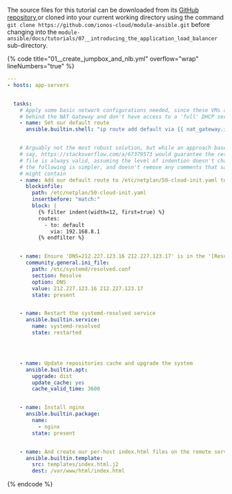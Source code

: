 The source files for this tutorial can be downloaded from its [GitHub repository](https://github.com/ionos-cloud/module-ansible/tree/master/docs/),or cloned into your current working directory using the command `git clone https://github.com/ionos-cloud/module-ansible.git` before changing into the `module-ansible/docs/tutorials/07__introducing_the_application_load_balancer` sub-directory.

{% code title="01__create_jumpbox_and_nlb.yml" overflow="wrap" lineNumbers="true" %}
```yml
---
- hosts: app-servers


  tasks:
    # Apply some basic network configurations needed, since these VMs are
    # behind the NAT Gateway and don't have access to a 'full' DHCP server
    - name: Set our default route
      ansible.builtin.shell: "ip route add default via {{ nat_gateway.ip }}"


    # Arguably not the most robust solution, but while an approach based upon,
    # say, https://stackoverflow.com/a/67379573 would guarantee the resulting
    # file is always valid, assuming the level of indention doesn't change,
    # the following is simpler, and doesn't remove any comments that said file
    # might contain
    - name: Add our default route to /etc/netplan/50-cloud-init.yaml to make it persistent
      blockinfile:
        path: /etc/netplan/50-cloud-init.yaml
        insertbefore: "match:"
        block: |
          {% filter indent(width=12, first=true) %}
          routes:
            - to: default
              via: 192.168.8.1
          {% endfilter %}


    - name: Ensure 'DNS=212.227.123.16 212.227.123.17' is in the '[Resolve]' section of /etc/systemd/resolved.conf
      community.general.ini_file:
        path: /etc/systemd/resolved.conf
        section: Resolve
        option: DNS
        value: 212.227.123.16 212.227.123.17
        state: present


    - name: Restart the systemd-resolved service
      ansible.builtin.service:
        name: systemd-resolved
        state: restarted




    - name: Update repositories cache and upgrade the system
      ansible.builtin.apt:
        upgrade: dist
        update_cache: yes
        cache_valid_time: 3600


    - name: Install nginx
      ansible.builtin.package:
        name:
          - nginx
        state: present


    - name: And create our per-host index.html files on the remote servers
      ansible.builtin.template:
        src: templates/index.html.j2
        dest: /var/www/html/index.html

```
{% endcode %}